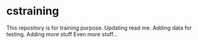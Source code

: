 # cstraining
This repository is for training purpose.
Updating read me. Adding data for testing.
Adding more stuff
Even more stuff...
